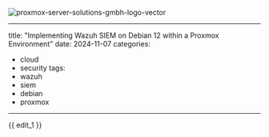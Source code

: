 ![proxmox-server-solutions-gmbh-logo-vector](https://github.com/user-attachments/assets/7d66174b-cef0-4a5a-a9ec-4d61d9b21adb)

----
title: "Implementing Wazuh SIEM on Debian 12 within a Proxmox Environment"
date: 2024-11-07
categories: 
  - cloud
  - security
tags: 
  - wazuh
  - siem
  - debian
  - proxmox
---
{{ edit_1 }}